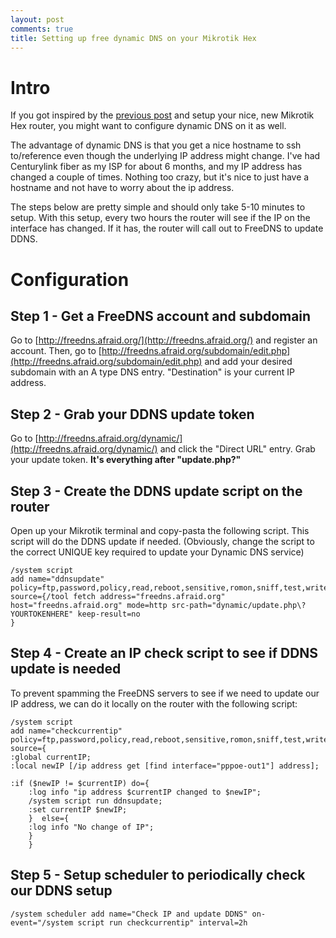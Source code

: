 ```yaml
---
layout: post
comments: true
title: Setting up free dynamic DNS on your Mikrotik Hex
---
```


# Intro

If you got inspired by the [previous post](https://mlboyd.xyz/2018/07/06/mikrotik-hex-router-centurylink-pppoe/) and setup your nice, new Mikrotik Hex router, you might want to configure dynamic DNS on it as well.

The advantage of dynamic DNS is that you get a nice hostname to ssh to/reference even though the underlying IP address might change. I've had Centurylink fiber as my ISP for about 6 months, and my IP address has changed a couple of times. Nothing too crazy, but it's nice to just have a hostname and not have to worry about the ip address.

The steps below are pretty simple and should only take 5-10 minutes to setup. With this setup, every two hours the router will see if the IP on the interface has changed. If it has, the router will call out to FreeDNS to update DDNS.

# Configuration

## Step 1 - Get a FreeDNS account and subdomain
Go to [http://freedns.afraid.org/](http://freedns.afraid.org/) and register an account. Then, go to [http://freedns.afraid.org/subdomain/edit.php](http://freedns.afraid.org/subdomain/edit.php) and add your desired subdomain with an A type DNS entry.
"Destination" is your current IP address.

## Step 2 - Grab your DDNS update token
Go to [http://freedns.afraid.org/dynamic/](http://freedns.afraid.org/dynamic/) and click the "Direct URL" entry. Grab your update token. **It's everything after "update.php?"**

## Step 3 - Create the DDNS update script on the router
Open up your Mikrotik terminal and copy-pasta the following script. This script will do the DDNS update if needed. 
(Obviously, change the script to the correct UNIQUE key required to update your Dynamic DNS service)

```
/system script
add name="ddnsupdate" policy=ftp,password,policy,read,reboot,sensitive,romon,sniff,test,write source={/tool fetch address="freedns.afraid.org" host="freedns.afraid.org" mode=http src-path="dynamic/update.php\?YOURTOKENHERE" keep-result=no
}
```

## Step 4 - Create an IP check script to see if DDNS update is needed
To prevent spamming the FreeDNS servers to see if we need to update our IP address, we can do it locally on the router with the following script:

```
/system script
add name="checkcurrentip" policy=ftp,password,policy,read,reboot,sensitive,romon,sniff,test,write source={
:global currentIP;
:local newIP [/ip address get [find interface="pppoe-out1"] address];

:if ($newIP != $currentIP) do={
    :log info "ip address $currentIP changed to $newIP";
    /system script run ddnsupdate; 
    :set currentIP $newIP; 
    }  else={ 
    :log info "No change of IP"; 
    }
    }
```

## Step 5 - Setup scheduler to periodically check our DDNS setup

```
/system scheduler add name="Check IP and update DDNS" on-event="/system script run checkcurrentip" interval=2h
```